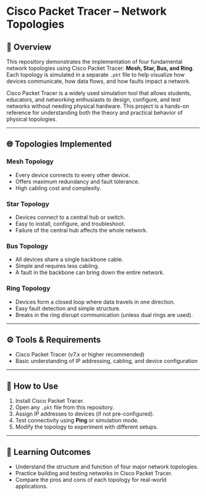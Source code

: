# Cisco Packet Tracer – Network Topologies

## 📌 Overview

This repository demonstrates the implementation of four fundamental network topologies using Cisco Packet Tracer: **Mesh, Star, Bus, and Ring**. Each topology is simulated in a separate `.pkt` file to help visualize how devices communicate, how data flows, and how faults impact a network.

Cisco Packet Tracer is a widely used simulation tool that allows students, educators, and networking enthusiasts to design, configure, and test networks without needing physical hardware. This project is a hands-on reference for understanding both the theory and practical behavior of physical topologies.

---

## 🌐 Topologies Implemented

### Mesh Topology
- Every device connects to every other device.  
- Offers maximum redundancy and fault tolerance.  
- High cabling cost and complexity.  

### Star Topology
- Devices connect to a central hub or switch.  
- Easy to install, configure, and troubleshoot.  
- Failure of the central hub affects the whole network.  

### Bus Topology
- All devices share a single backbone cable.  
- Simple and requires less cabling.  
- A fault in the backbone can bring down the entire network.  

### Ring Topology
- Devices form a closed loop where data travels in one direction.  
- Easy fault detection and simple structure.  
- Breaks in the ring disrupt communication (unless dual rings are used).  

---

## ⚙️ Tools & Requirements
- Cisco Packet Tracer (v7.x or higher recommended)  
- Basic understanding of IP addressing, cabling, and device configuration  

---

## 🚀 How to Use
1. Install Cisco Packet Tracer.  
2. Open any `.pkt` file from this repository.  
3. Assign IP addresses to devices (if not pre-configured).  
4. Test connectivity using **Ping** or simulation mode.  
5. Modify the topology to experiment with different setups.  

---

## 📖 Learning Outcomes
- Understand the structure and function of four major network topologies.  
- Practice building and testing networks in Cisco Packet Tracer.  
- Compare the pros and cons of each topology for real-world applications.  
